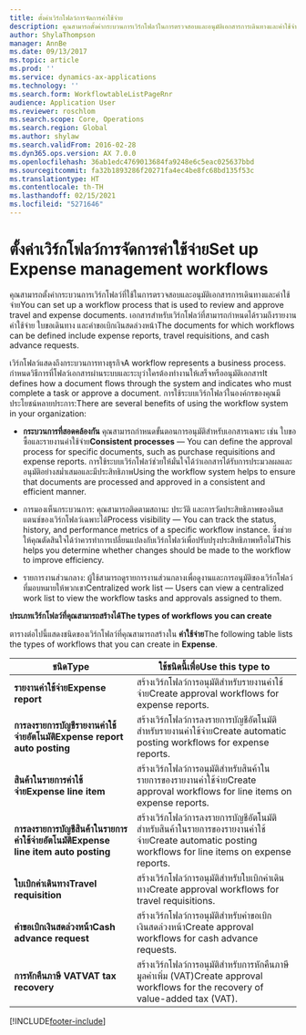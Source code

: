 ```yaml
---
title: ตั้งค่าเวิร์กโฟลว์การจัดการค่าใช้จ่าย
description: คุณสามารถตั้งค่ากระบวนการเวิร์กโฟลว์ในการตรวจสอบและอนุมัติเอกสารการเดินทางและค่าใช้จ่าย
author: ShylaThompson
manager: AnnBe
ms.date: 09/13/2017
ms.topic: article
ms.prod: ''
ms.service: dynamics-ax-applications
ms.technology: ''
ms.search.form: WorkflowtableListPageRnr
audience: Application User
ms.reviewer: roschlom
ms.search.scope: Core, Operations
ms.search.region: Global
ms.author: shylaw
ms.search.validFrom: 2016-02-28
ms.dyn365.ops.version: AX 7.0.0
ms.openlocfilehash: 36ab1edc4769013684fa9248e6c5eac025637bbd
ms.sourcegitcommit: fa32b1893286f20271fa4ec4be8fc68bd135f53c
ms.translationtype: HT
ms.contentlocale: th-TH
ms.lasthandoff: 02/15/2021
ms.locfileid: "5271646"
---
```

# <a name="set-up-expense-management-workflows"></a><span data-ttu-id="34d35-103">ตั้งค่าเวิร์กโฟลว์การจัดการค่าใช้จ่าย</span><span class="sxs-lookup"><span data-stu-id="34d35-103">Set up Expense management workflows</span></span>

<span data-ttu-id="34d35-104">คุณสามารถตั้งค่ากระบวนการเวิร์กโฟลว์ที่ใช้ในการตรวจสอบและอนุมัติเอกสารการเดินทางและค่าใช้จ่าย</span><span class="sxs-lookup"><span data-stu-id="34d35-104">You can set up a workflow process that is used to review and approve travel and expense documents.</span></span> <span data-ttu-id="34d35-105">เอกสารสำหรับเวิร์กโฟลว์ที่สามารถกำหนดได้รวมถึงรายงานค่าใช้จ่าย ใบขอเดินทาง และคำขอเบิกเงินสดล่วงหน้า</span><span class="sxs-lookup"><span data-stu-id="34d35-105">The documents for which workflows can be defined include expense reports, travel requisitions, and cash advance requests.</span></span>

<span data-ttu-id="34d35-106">เวิร์กโฟลว์แสดงถึงกระบวนการทางธุรกิจ</span><span class="sxs-lookup"><span data-stu-id="34d35-106">A workflow represents a business process.</span></span> <span data-ttu-id="34d35-107">กำหนดวิธีการที่โฟลว์เอกสารผ่านระบบและระบุว่าใครต้องทำงานให้เสร็จหรืออนุมัติเอกสาร</span><span class="sxs-lookup"><span data-stu-id="34d35-107">It defines how a document flows through the system and indicates who must complete a task or approve a document.</span></span> <span data-ttu-id="34d35-108">การใช้ระบบเวิร์กโฟลว์ในองค์กรของคุณมีประโยชน์หลายประการ:</span><span class="sxs-lookup"><span data-stu-id="34d35-108">There are several benefits of using the workflow system in your organization:</span></span>

-   <span data-ttu-id="34d35-109">**กระบวนการที่สอดคล้องกัน** คุณสามารถกำหนดขั้นตอนการอนุมัติสำหรับเอกสารเฉพาะ เช่น ใบขอซื้อและรายงานค่าใช้จ่าย</span><span class="sxs-lookup"><span data-stu-id="34d35-109">**Consistent processes** — You can define the approval process for specific documents, such as purchase requisitions and expense reports.</span></span> <span data-ttu-id="34d35-110">การใช้ระบบเวิร์กโฟลว์ช่วยให้มั่นใจได้ว่าเอกสารได้รับการประมวลผลและอนุมัติอย่างสม่ำเสมอและมีประสิทธิภาพ</span><span class="sxs-lookup"><span data-stu-id="34d35-110">Using the workflow system helps to ensure that documents are processed and approved in a consistent and efficient manner.</span></span>

-   <span data-ttu-id="34d35-111">การมองเห็นกระบวนการ: คุณสามารถติดตามสถานะ ประวัติ และการวัดประสิทธิภาพของอินสแตนซ์ของเวิร์กโฟลว์เฉพาะได้</span><span class="sxs-lookup"><span data-stu-id="34d35-111">Process visibility — You can track the status, history, and performance metrics of a specific workflow instance.</span></span> <span data-ttu-id="34d35-112">ซึ่งช่วยให้คุณตัดสินใจได้ว่าควรทำการเปลี่ยนแปลงกับเวิร์กโฟลว์เพื่อปรับปรุงประสิทธิภาพหรือไม่</span><span class="sxs-lookup"><span data-stu-id="34d35-112">This helps you determine whether changes should be made to the workflow to improve efficiency.</span></span>

-   <span data-ttu-id="34d35-113">รายการงานส่วนกลาง: ผู้ใช้สามารถดูรายการงานส่วนกลางเพื่อดูงานและการอนุมัติของเวิร์กโฟลว์ที่มอบหมายให้พวกเขา</span><span class="sxs-lookup"><span data-stu-id="34d35-113">Centralized work list — Users can view a centralized work list to view the workflow tasks and approvals assigned to them.</span></span> 

<span data-ttu-id="34d35-114">**ประเภทเวิร์กโฟลว์ที่คุณสามารถสร้างได้**</span><span class="sxs-lookup"><span data-stu-id="34d35-114">**The types of workflows you can create**</span></span>

<span data-ttu-id="34d35-115">ตารางต่อไปนี้แสดงชนิดของเวิร์กโฟลว์ที่คุณสามารถสร้างใน **ค่าใช้จ่าย**</span><span class="sxs-lookup"><span data-stu-id="34d35-115">The following table lists the types of workflows that you can create in **Expense**.</span></span>


|              <span data-ttu-id="34d35-116"><strong>ชนิด</strong></span><span class="sxs-lookup"><span data-stu-id="34d35-116"><strong>Type</strong></span></span>              |                   <span data-ttu-id="34d35-117"><strong>ใช้ชนิดนี้เพื่อ</strong></span><span class="sxs-lookup"><span data-stu-id="34d35-117"><strong>Use this type to</strong></span></span>                   |
|-------------------------------------------------|-----------------------------------------------------------------------|
|         <span data-ttu-id="34d35-118"><strong>รายงานค่าใช้จ่าย</strong></span><span class="sxs-lookup"><span data-stu-id="34d35-118"><strong>Expense report</strong></span></span>         |            <span data-ttu-id="34d35-119">สร้างเวิร์กโฟลว์การอนุมัติสำหรับรายงานค่าใช้จ่าย</span><span class="sxs-lookup"><span data-stu-id="34d35-119">Create approval workflows for expense reports.</span></span>             |
|  <span data-ttu-id="34d35-120"><strong>การลงรายการบัญชีรายงานค่าใช้จ่ายอัตโนมัติ</strong></span><span class="sxs-lookup"><span data-stu-id="34d35-120"><strong>Expense report auto posting</strong></span></span>   |        <span data-ttu-id="34d35-121">สร้างเวิร์กโฟลว์การลงรายการบัญชีอัตโนมัติสำหรับรายงานค่าใช้จ่าย</span><span class="sxs-lookup"><span data-stu-id="34d35-121">Create automatic posting workflows for expense reports.</span></span>        |
|       <span data-ttu-id="34d35-122"><strong>สินค้าในรายการค่าใช้จ่าย</strong></span><span class="sxs-lookup"><span data-stu-id="34d35-122"><strong>Expense line item</strong></span></span>        |     <span data-ttu-id="34d35-123">สร้างเวิร์กโฟลว์การอนุมัติสำหรับสินค้าในรายการของรายงานค่าใช้จ่าย</span><span class="sxs-lookup"><span data-stu-id="34d35-123">Create approval workflows for line items on expense reports.</span></span>      |
| <span data-ttu-id="34d35-124"><strong>การลงรายการบัญชีสินค้าในรายการค่าใช้จ่ายอัตโนมัติ</strong></span><span class="sxs-lookup"><span data-stu-id="34d35-124"><strong>Expense line item auto posting</strong></span></span> | <span data-ttu-id="34d35-125">สร้างเวิร์กโฟลว์การลงรายการบัญชีอัตโนมัติสำหรับสินค้าในรายการของรายงานค่าใช้จ่าย</span><span class="sxs-lookup"><span data-stu-id="34d35-125">Create automatic posting workflows for line items on expense reports.</span></span> |
|       <span data-ttu-id="34d35-126"><strong>ใบเบิกค่าเดินทาง</strong></span><span class="sxs-lookup"><span data-stu-id="34d35-126"><strong>Travel requisition</strong></span></span>       |          <span data-ttu-id="34d35-127">สร้างเวิร์กโฟลว์การอนุมัติสำหรับใบเบิกค่าเดินทาง</span><span class="sxs-lookup"><span data-stu-id="34d35-127">Create approval workflows for travel requisitions.</span></span>           |
|      <span data-ttu-id="34d35-128"><strong>คำขอเบิกเงินสดล่วงหน้า</strong></span><span class="sxs-lookup"><span data-stu-id="34d35-128"><strong>Cash advance request</strong></span></span>      |         <span data-ttu-id="34d35-129">สร้างเวิร์กโฟลว์การอนุมัติสำหรับคำขอเบิกเงินสดล่วงหน้า</span><span class="sxs-lookup"><span data-stu-id="34d35-129">Create approval workflows for cash advance requests.</span></span>          |
|        <span data-ttu-id="34d35-130"><strong>การหักคืนภาษี VAT</strong></span><span class="sxs-lookup"><span data-stu-id="34d35-130"><strong>VAT tax recovery</strong></span></span>        | <span data-ttu-id="34d35-131">สร้างเวิร์กโฟลว์การอนุมัติสำหรับการหักคืนภาษีมูลค่าเพิ่ม (VAT)</span><span class="sxs-lookup"><span data-stu-id="34d35-131">Create approval workflows for the recovery of value-added tax (VAT).</span></span>  |



[!INCLUDE[footer-include](../includes/footer-banner.md)]